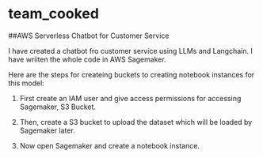 # team_cooked

##AWS Serverless Chatbot for Customer Service

I have created a chatbot fro customer service using LLMs and Langchain.
I have wriiten the whole code in AWS Sagemaker.

Here are the steps for createing buckets to creating notebook instances for this model:

1. First create an IAM user and give access permissions for accessing Sagemaker, S3 Bucket.
   
3. Then, create a S3 bucket to upload the dataset which will be loaded by Sagemaker later.
4. Now open Sagemaker and create a notebook instance.
   
